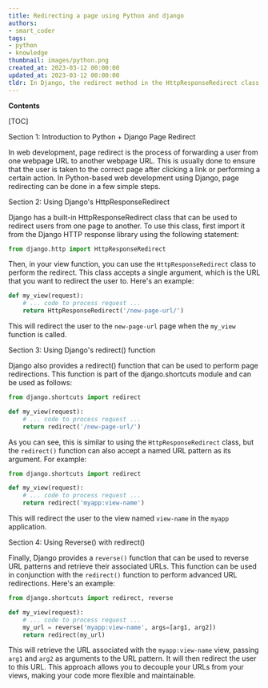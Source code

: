 ```yaml
---
title: Redirecting a page using Python and django
authors:
- smart_coder
tags:
- python
- knowledge
thumbnail: images/python.png
created_at: 2023-03-12 00:00:00
updated_at: 2023-03-12 00:00:00
tldr: In Django, the redirect method in the HttpResponseRedirect class is used to redirect to a different URL or view.
---
```


**Contents**

[TOC]

Section 1: Introduction to Python + Django Page Redirect

In web development, page redirect is the process of forwarding a user from one webpage URL to another webpage URL. This is usually done to ensure that the user is taken to the correct page after clicking a link or performing a certain action. In Python-based web development using Django, page redirecting can be done in a few simple steps.

Section 2: Using Django's HttpResponseRedirect

Django has a built-in HttpResponseRedirect class that can be used to redirect users from one page to another. To use this class, first import it from the Django HTTP response library using the following statement:

```python
from django.http import HttpResponseRedirect
```

Then, in your view function, you can use the `HttpResponseRedirect` class to perform the redirect. This class accepts a single argument, which is the URL that you want to redirect the user to. Here's an example:

```python
def my_view(request):
    # ... code to process request ...
    return HttpResponseRedirect('/new-page-url/')
```

This will redirect the user to the `new-page-url` page when the `my_view` function is called.

Section 3: Using Django's redirect() function

Django also provides a redirect() function that can be used to perform page redirections. This function is part of the django.shortcuts module and can be used as follows:

```python
from django.shortcuts import redirect

def my_view(request):
    # ... code to process request ...
    return redirect('/new-page-url/')
```

As you can see, this is similar to using the `HttpResponseRedirect` class, but the `redirect()` function can also accept a named URL pattern as its argument. For example:

```python
from django.shortcuts import redirect

def my_view(request):
    # ... code to process request ...
    return redirect('myapp:view-name')
```

This will redirect the user to the view named `view-name` in the `myapp` application.

Section 4: Using Reverse() with redirect()

Finally, Django provides a `reverse()` function that can be used to reverse URL patterns and retrieve their associated URLs. This function can be used in conjunction with the `redirect()` function to perform advanced URL redirections. Here's an example:

```python
from django.shortcuts import redirect, reverse

def my_view(request):
    # ... code to process request ...
    my_url = reverse('myapp:view-name', args=[arg1, arg2])
    return redirect(my_url)
```

This will retrieve the URL associated with the `myapp:view-name` view, passing `arg1` and `arg2` as arguments to the URL pattern. It will then redirect the user to this URL. This approach allows you to decouple your URLs from your views, making your code more flexible and maintainable.

